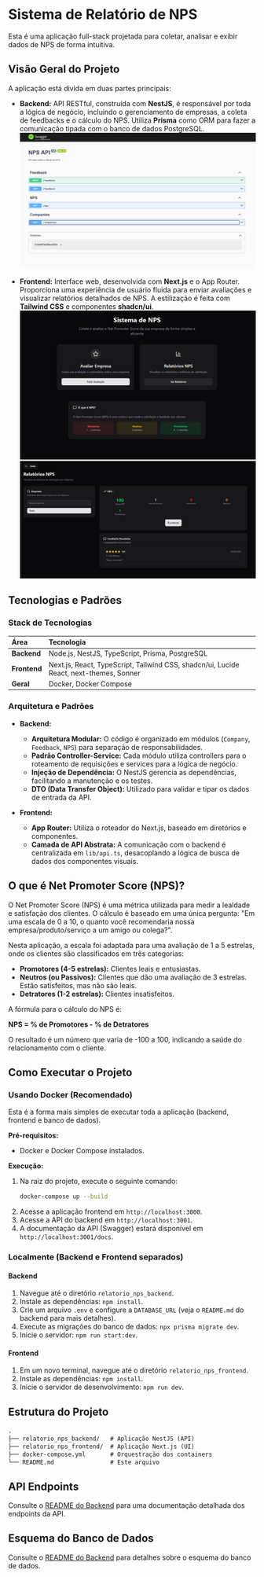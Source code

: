 # Sistema de Relatório de NPS

Esta é uma aplicação full-stack projetada para coletar, analisar e exibir dados de NPS de forma intuitiva.

## Visão Geral do Projeto

A aplicação está divida em duas partes principais:

-   **Backend:** API RESTful, construída com **NestJS**, é responsável por toda a lógica de negócio, incluindo o gerenciamento de empresas, a coleta de feedbacks e o cálculo do NPS. Utiliza **Prisma** como ORM para fazer a comunicação tipada com o banco de dados PostgreSQL.
![Swagger Backend](readme_images/image.png)

-   **Frontend:** Interface web, desenvolvida com **Next.js** e o App Router. Proporciona uma experiência de usuário fluida para enviar avaliações e visualizar relatórios detalhados de NPS. A estilização é feita com **Tailwind CSS** e componentes **shadcn/ui**.
![Home frontend](readme_images/image-1.png)
![Relatorios Frontend](readme_images/image-2.png)

## Tecnologias e Padrões

### Stack de Tecnologias

| Área      | Tecnologia                                                                                             |
| :-------- | :----------------------------------------------------------------------------------------------------- |
| **Backend** | Node.js, NestJS, TypeScript, Prisma, PostgreSQL                                                        |
| **Frontend**| Next.js, React, TypeScript, Tailwind CSS, shadcn/ui, Lucide React, next-themes, Sonner                  |
| **Geral**   | Docker, Docker Compose                                                             |

### Arquitetura e Padrões

-   **Backend:**
    -   **Arquitetura Modular:** O código é organizado em módulos (`Company`, `Feedback`, `NPS`) para separação de responsabilidades.
    -   **Padrão Controller-Service:** Cada módulo utiliza controllers para o roteamento de requisições e services para a lógica de negócio.
    -   **Injeção de Dependência:** O NestJS gerencia as dependências, facilitando a manutenção e os testes.
    -   **DTO (Data Transfer Object):** Utilizado para validar e tipar os dados de entrada da API.

-   **Frontend:**
    -   **App Router:** Utiliza o roteador do Next.js, baseado em diretórios e componentes.
    -   **Camada de API Abstrata:** A comunicação com o backend é centralizada em `lib/api.ts`, desacoplando a lógica de busca de dados dos componentes visuais.

## O que é Net Promoter Score (NPS)?

O Net Promoter Score (NPS) é uma métrica utilizada para medir a lealdade e satisfação dos clientes. O cálculo é baseado em uma única pergunta: "Em uma escala de 0 a 10, o quanto você recomendaria nossa empresa/produto/serviço a um amigo ou colega?".

Nesta aplicação, a escala foi adaptada para uma avaliação de 1 a 5 estrelas, onde os clientes são classificados em três categorias:

-   **Promotores (4-5 estrelas):** Clientes leais e entusiastas.
-   **Neutros (ou Passivos):** Clientes que dão uma avaliação de 3 estrelas. Estão satisfeitos, mas não são leais.
-   **Detratores (1-2 estrelas):** Clientes insatisfeitos.

A fórmula para o cálculo do NPS é:

**NPS = % de Promotores - % de Detratores**

O resultado é um número que varia de -100 a 100, indicando a saúde do relacionamento com o cliente.

## Como Executar o Projeto

### Usando Docker (Recomendado)

Esta é a forma mais simples de executar toda a aplicação (backend, frontend e banco de dados).

**Pré-requisitos:**
-   Docker e Docker Compose instalados.

**Execução:**

1.  Na raiz do projeto, execute o seguinte comando:
    ```bash
    docker-compose up --build
    ```
2.  Acesse a aplicação frontend em `http://localhost:3000`.
3.  Acesse a API do backend em `http://localhost:3001`.
4.  A documentação da API (Swagger) estará disponível em `http://localhost:3001/docs`.

### Localmente (Backend e Frontend separados)

#### Backend

1.  Navegue até o diretório `relatorio_nps_backend`.
2.  Instale as dependências: `npm install`.
3.  Crie um arquivo `.env` e configure a `DATABASE_URL` (veja o `README.md` do backend para mais detalhes).
4.  Execute as migrações do banco de dados: `npx prisma migrate dev`.
5.  Inicie o servidor: `npm run start:dev`.

#### Frontend

1.  Em um novo terminal, navegue até o diretório `relatorio_nps_frontend`.
2.  Instale as dependências: `npm install`.
3.  Inicie o servidor de desenvolvimento: `npm run dev`.

## Estrutura do Projeto

```
.
├── relatorio_nps_backend/   # Aplicação NestJS (API)
├── relatorio_nps_frontend/  # Aplicação Next.js (UI)
├── docker-compose.yml       # Orquestração dos containers
└── README.md                # Este arquivo
```

## API Endpoints

Consulte o [README do Backend](./relatorio_nps_backend/README.md) para uma documentação detalhada dos endpoints da API.

## Esquema do Banco de Dados

Consulte o [README do Backend](./relatorio_nps_backend/README.md) para detalhes sobre o esquema do banco de dados.

